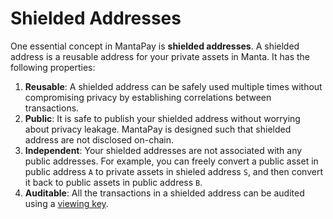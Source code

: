 # Shielded Addresses

One essential concept in MantaPay is **shielded addresses**. A shielded address is a reusable address for your private assets in Manta. It has the following properties:

1. **Reusable**: A shielded address can be safely used multiple times without compromising privacy by establishing correlations between transactions. 
2. **Public**: It is safe to publish your shielded address without worrying about privacy leakage. MantaPay is designed such that shielded address are not disclosed on-chain.
3. **Independent**: Your shielded addresses are not associated with any public addresses. For example, you can freely convert a public asset in public address `A` to private assets in shieled address `S`, and then convert it back to public assets in public address `B`.
4. **Auditable**: All the transactions in a shielded address can be audited using a [viewing key](ViewingKey.md).
